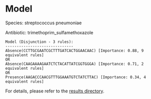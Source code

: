 
# Model

Species: streptococcus pneumoniae

Antibiotic: trimethoprim_sulfamethoxazole

```
Model (Disjunction - 3 rules):
------------------------------
Absence(CCTTGCGAATCGCTTTGATCACTGGAACAAC) [Importance: 0.88, 9 equivalent rules]
OR
Absence(CAAGAAAAGAATCTCTACATTATCGGTGGGA) [Importance: 0.71, 2 equivalent rules]
OR
Presence(AAGACCCAACGTTTGGAAATGTCTATCTTAC) [Importance: 0.34, 4 equivalent rules]

```

For details, please refer to the [results directory](../../../../../results/scm_b/streptococcus+pneumoniae/trimethoprim_sulfamethoxazole/repeat_5/).

